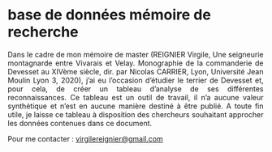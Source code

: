 # base de données mémoire de recherche

<div style="text-align: justify"> Dans le cadre de mon mémoire de master (REIGNIER Virgile, Une seigneurie montagnarde entre Vivarais et Velay. Monographie de la commanderie de Devesset au XIVème siècle, dir. par Nicolas CARRIER, Lyon, Université Jean Moulin Lyon 3, 2020), j’ai eu l’occasion d’étudier le terrier de Devesset et, pour cela, de créer un tableau d’analyse de ses différentes reconnaissances. Ce tableau est un outil de travail, il n’a aucune valeur synthétique et n’est en aucune manière destiné à être publié. A toute fin utile, je laisse ce tableau à disposition des chercheurs souhaitant approcher les données contenues dans ce document. </div>

Pour me contacter : virgilereignier@gmail.com

